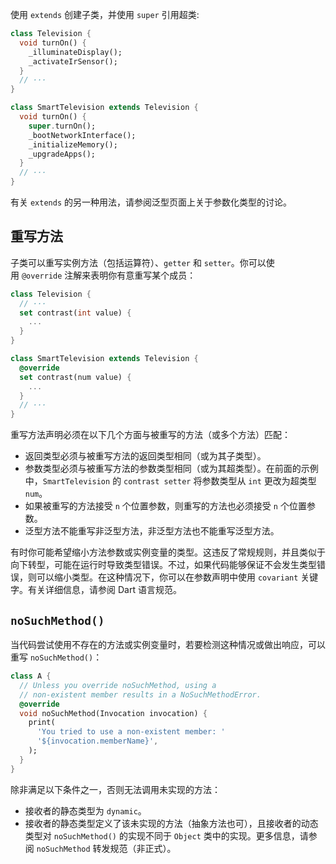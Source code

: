 使用 `extends` 创建子类，并使用 `super` 引用超类:
```dart
class Television {
  void turnOn() {
    _illuminateDisplay();
    _activateIrSensor();
  }
  // ···
}

class SmartTelevision extends Television {
  void turnOn() {
    super.turnOn();
    _bootNetworkInterface();
    _initializeMemory();
    _upgradeApps();
  }
  // ···
}
```
有关 `extends` 的另一种用法，请参阅泛型页面上关于参数化类型的讨论。

## 重写方法
子类可以重写实例方法（包括运算符）、`getter` 和 `setter`。你可以使用 `@override` 注解来表明你有意重写某个成员：
```dart
class Television {
  // ···
  set contrast(int value) {
    ...
  }
}

class SmartTelevision extends Television {
  @override
  set contrast(num value) {
    ...
  }
  // ···
}
```
重写方法声明必须在以下几个方面与被重写的方法（或多个方法）匹配：
- 返回类型必须与被重写方法的返回类型相同（或为其子类型）。
- 参数类型必须与被重写方法的参数类型相同（或为其超类型）。在前面的示例中，`SmartTelevision` 的 `contrast setter` 将参数类型从 `int` 更改为超类型 `num`。
- 如果被重写的方法接受 `n` 个位置参数，则重写的方法也必须接受 `n` 个位置参数。
- 泛型方法不能重写非泛型方法，非泛型方法也不能重写泛型方法。

有时你可能希望缩小方法参数或实例变量的类型。这违反了常规规则，并且类似于向下转型，可能在运行时导致类型错误。不过，如果代码能够保证不会发生类型错误，则可以缩小类型。在这种情况下，你可以在参数声明中使用 `covariant` 关键字。有关详细信息，请参阅 Dart 语言规范。

## `noSuchMethod()`
当代码尝试使用不存在的方法或实例变量时，若要检测这种情况或做出响应，可以重写 `noSuchMethod()`：
```dart
class A {
  // Unless you override noSuchMethod, using a
  // non-existent member results in a NoSuchMethodError.
  @override
  void noSuchMethod(Invocation invocation) {
    print(
      'You tried to use a non-existent member: '
      '${invocation.memberName}',
    );
  }
}
```
除非满足以下条件之一，否则无法调用未实现的方法：
- 接收者的静态类型为 `dynamic`。
- 接收者的静态类型定义了该未实现的方法（抽象方法也可），且接收者的动态类型对 `noSuchMethod()` 的实现不同于 `Object` 类中的实现。更多信息，请参阅 `noSuchMethod` 转发规范（非正式）。
